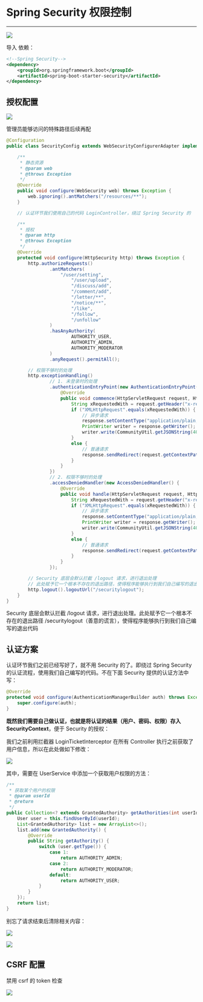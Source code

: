 # Spring Security 权限控制

---

![](https://gitee.com/veal98/images/raw/master/img/20210130143717.png)

导入 依赖：

```xml
<!--Spring Security-->
<dependency>
    <groupId>org.springframework.boot</groupId>
    <artifactId>spring-boot-starter-security</artifactId>
</dependency>
```

## 授权配置

![](https://gitee.com/veal98/images/raw/master/img/20210130152216.png)

管理员能够访问的特殊路径后续再配

```java
@Configuration
public class SecurityConfig extends WebSecurityConfigurerAdapter implements CommunityConstant {

    /**
     * 静态资源
     * @param web
     * @throws Exception
     */
    @Override
    public void configure(WebSecurity web) throws Exception {
        web.ignoring().antMatchers("/resources/**");
    }

    // 认证环节我们使用自己的代码 LoginController，绕过 Spring Security 的

    /**
     * 授权
     * @param http
     * @throws Exception
     */
    @Override
    protected void configure(HttpSecurity http) throws Exception {
        http.authorizeRequests()
                .antMatchers(
                    "/user/setting",
                        "/user/upload",
                        "/discuss/add",
                        "/comment/add",
                        "/letter/**",
                        "/notice/**",
                        "/like",
                        "/follow",
                        "/unfollow"
                )
                .hasAnyAuthority(
                        AUTHORITY_USER,
                        AUTHORITY_ADMIN,
                        AUTHORITY_MODERATOR
                )
                .anyRequest().permitAll();

        // 权限不够时的处理
        http.exceptionHandling()
                // 1. 未登录时的处理
                .authenticationEntryPoint(new AuthenticationEntryPoint() {
                    @Override
                    public void commence(HttpServletRequest request, HttpServletResponse response, AuthenticationException e) throws IOException, ServletException {
                        String xRequestedWith = request.getHeader("x-requested-with");
                        if ("XMLHttpRequest".equals(xRequestedWith)) {
                            // 异步请求
                            response.setContentType("application/plain;charset=utf-8");
                            PrintWriter writer = response.getWriter();
                            writer.write(CommunityUtil.getJSONString(403, "你还没有登录"));
                        }
                        else {
                            // 普通请求
                            response.sendRedirect(request.getContextPath() + "/login");
                        }
                    }
                })
                // 2. 权限不够时的处理
                .accessDeniedHandler(new AccessDeniedHandler() {
                    @Override
                    public void handle(HttpServletRequest request, HttpServletResponse response, AccessDeniedException e) throws IOException, ServletException {
                        String xRequestedWith = request.getHeader("x-requested-with");
                        if ("XMLHttpRequest".equals(xRequestedWith)) {
                            // 异步请求
                            response.setContentType("application/plain;charset=utf-8");
                            PrintWriter writer = response.getWriter();
                            writer.write(CommunityUtil.getJSONString(403, "你没有访问该功能的权限"));
                        }
                        else {
                            // 普通请求
                            response.sendRedirect(request.getContextPath() + "/denied");
                        }
                    }
                });

        // Security 底层会默认拦截 /logout 请求，进行退出处理
        // 此处赋予它一个根本不存在的退出路径，使得程序能够执行到我们自己编写的退出代码
        http.logout().logoutUrl("/securitylogout");
    }
}
```

Security 底层会默认拦截 /logout 请求，进行退出处理。此处赋予它一个根本不存在的退出路径 /securitylogout（善意的谎言），使得程序能够执行到我们自己编写的退出代码

## 认证方案

认证环节我们之前已经写好了，就不用 Security 的了。即绕过 Spring Security 的认证流程，使用我们自己编写的代码。不在下面 Security 提供的认证方法中写：

```java
@Override
protected void configure(AuthenticationManagerBuilder auth) throws Exception {
    super.configure(auth);
}
```

**既然我们需要自己做认证，也就是将认证的结果（用户、密码、权限）存入 SecurityContext**，便于 Security 的授权：

我们之前利用拦截器  LoginTicketInterceptor 在所有 Controller 执行之前获取了用户信息，所以在此处做如下修改：

![](https://gitee.com/veal98/images/raw/master/img/20210130152730.png)

其中，需要在 UserService 中添加一个获取用户权限的方法：

```java
/**
 * 获取某个用户的权限
 * @param userId
 * @return
 */
public Collection<? extends GrantedAuthority> getAuthorities(int userId) {
    User user = this.findUserById(userId);
    List<GrantedAuthority> list = new ArrayList<>();
    list.add(new GrantedAuthority() {
        @Override
        public String getAuthority() {
            switch (user.getType()) {
                case 1:
                    return AUTHORITY_ADMIN;
                case 2:
                    return AUTHORITY_MODERATOR;
                default:
                    return AUTHORITY_USER;
            }
        }
    });
    return list;
}
```

别忘了请求结束后清除相关内容：

![](https://gitee.com/veal98/images/raw/master/img/20210130152843.png)

![](https://gitee.com/veal98/images/raw/master/img/20210130152910.png)

## CSRF 配置

禁用 csrf 的 token 检查

![](https://gitee.com/veal98/images/raw/master/img/20210130201754.png)
